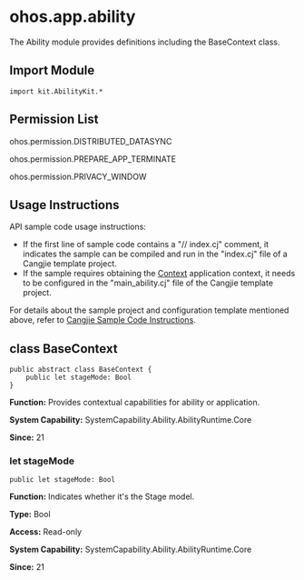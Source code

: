 # ohos.app.ability

The Ability module provides definitions including the BaseContext class.

## Import Module

```cangjie
import kit.AbilityKit.*
```

## Permission List

ohos.permission.DISTRIBUTED_DATASYNC

ohos.permission.PREPARE_APP_TERMINATE

ohos.permission.PRIVACY_WINDOW

## Usage Instructions

API sample code usage instructions:

- If the first line of sample code contains a "// index.cj" comment, it indicates the sample can be compiled and run in the "index.cj" file of a Cangjie template project.
- If the sample requires obtaining the [Context](./cj-apis-app-ability-ui_ability.md#class-context) application context, it needs to be configured in the "main_ability.cj" file of the Cangjie template project.

For details about the sample project and configuration template mentioned above, refer to [Cangjie Sample Code Instructions](../../cj-development-intro.md#仓颉示例代码说明).

## class BaseContext

```cangjie
public abstract class BaseContext {
    public let stageMode: Bool
}
```

**Function:** Provides contextual capabilities for ability or application.

**System Capability:** SystemCapability.Ability.AbilityRuntime.Core

**Since:** 21

### let stageMode

```cangjie
public let stageMode: Bool
```

**Function:** Indicates whether it's the Stage model.

**Type:** Bool

**Access:** Read-only

**System Capability:** SystemCapability.Ability.AbilityRuntime.Core

**Since:** 21